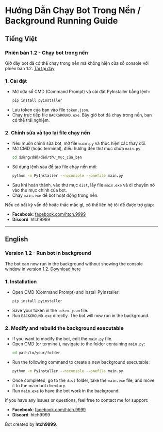 # Hướng Dẫn Chạy Bot Trong Nền / Background Running Guide

## Tiếng Việt
### Phiên bản 1.2 - Chạy bot trong nền
Giờ đây bot đã có thể chạy trong nền mà không hiện cửa sổ console với phiên bản 1.2. [Tải tại đây](https://github.com/htch9999/discord-control-music-bot/releases/tag/v1.2)

### 1. Cài đặt
- Mở cửa sổ CMD (Command Prompt) và cài đặt PyInstaller bằng lệnh:
  ```sh
  pip install pyinstaller
  ```
- Lưu token của bạn vào file `token.json`.
- Chạy trực tiếp file `BACKGROUND.exe`. Bây giờ bot đã chạy trong nền, bạn có thể trải nghiệm.

### 2. Chỉnh sửa và tạo lại file chạy nền
- Nếu muốn chỉnh sửa bot, mở file `main.py` và thực hiện các thay đổi.
- Mở CMD (hoặc terminal), điều hướng đến thư mục chứa `main.py`:
  ```sh
  cd đường/dẫn/đến/thư_mục_của_bạn
  ```
- Sử dụng lệnh sau để tạo file chạy nền mới:
  ```sh
  python -m PyInstaller --noconsole --onefile main.py
  ```
- Sau khi hoàn thành, vào thư mục `dist`, lấy file `main.exe` và di chuyển nó vào thư mục chính của bot.
- Chạy `main.exe` để bot hoạt động trong nền.

Nếu có bất kỳ vấn đề hoặc thắc mắc gì, có thể liên hệ tôi để được trợ giúp:
- **Facebook**: [facebook.com/htch.9999](https://facebook.com/htch.9999)
- **Discord**: htch9999

---

## English
### Version 1.2 - Run bot in background
The bot can now run in the background without showing the console window in version 1.2. [Download here](https://github.com/htch9999/discord-control-music-bot/releases/tag/v1.2)

### 1. Installation
- Open CMD (Command Prompt) and install PyInstaller:
  ```sh
  pip install pyinstaller
  ```
- Save your token in the `token.json` file.
- Run `BACKGROUND.exe` directly. The bot will now run in the background.

### 2. Modify and rebuild the background executable
- If you want to modify the bot, edit the `main.py` file.
- Open CMD (or terminal), navigate to the folder containing `main.py`:
  ```sh
  cd path/to/your/folder
  ```
- Run the following command to create a new background executable:
  ```sh
  python -m PyInstaller --noconsole --onefile main.py
  ```
- Once completed, go to the `dist` folder, take the `main.exe` file, and move it to the main bot directory.
- Run `main.exe` to have the bot work in the background.

If you have any issues or questions, feel free to contact me for support:
- **Facebook**: [facebook.com/htch.9999](https://facebook.com/htch.9999)
- **Discord**: htch9999

Bot created by **htch9999**.

